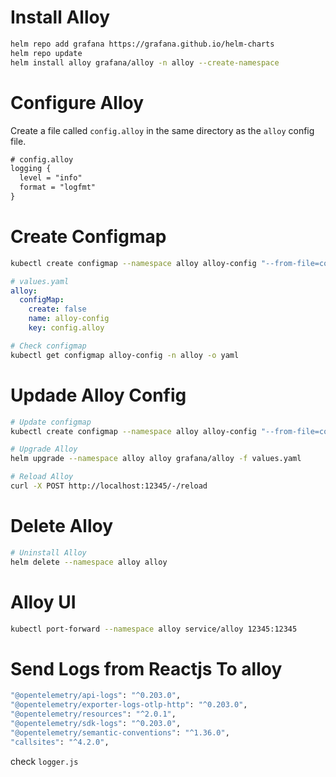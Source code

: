 # Install Alloy

```bash
helm repo add grafana https://grafana.github.io/helm-charts
helm repo update
helm install alloy grafana/alloy -n alloy --create-namespace
```

# Configure Alloy
Create a file called `config.alloy` in the same directory as the `alloy` config file.

```txt
# config.alloy
logging {
  level = "info"
  format = "logfmt"
}
```
# Create Configmap
```bash
kubectl create configmap --namespace alloy alloy-config "--from-file=config.alloy=./config.alloy" -o yaml --dry-run=client | kubectl apply -f -
```

```yaml
# values.yaml
alloy:
  configMap:
    create: false
    name: alloy-config
    key: config.alloy
```
```bash
# Check configmap
kubectl get configmap alloy-config -n alloy -o yaml
```
# Updade Alloy Config
```bash
# Update configmap
kubectl create configmap --namespace alloy alloy-config "--from-file=config.alloy=./config.alloy" -o yaml --dry-run=client | kubectl apply -f -
```
```bash
# Upgrade Alloy
helm upgrade --namespace alloy alloy grafana/alloy -f values.yaml
```
```bash
# Reload Alloy
curl -X POST http://localhost:12345/-/reload
```
# Delete Alloy
```bash
# Uninstall Alloy
helm delete --namespace alloy alloy
```

# Alloy UI

```bash
kubectl port-forward --namespace alloy service/alloy 12345:12345
```

# Send Logs from Reactjs To alloy
```bash
"@opentelemetry/api-logs": "^0.203.0",
"@opentelemetry/exporter-logs-otlp-http": "^0.203.0",
"@opentelemetry/resources": "^2.0.1",
"@opentelemetry/sdk-logs": "^0.203.0",
"@opentelemetry/semantic-conventions": "^1.36.0",
"callsites": "^4.2.0",
```


check `logger.js`
